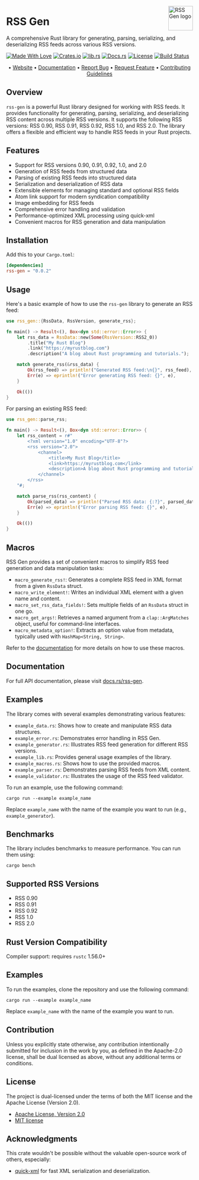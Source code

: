 <!-- markdownlint-disable MD033 MD041 -->
<img src="https://kura.pro/rssgen/images/logos/rssgen.svg"
alt="RSS Gen logo" height="66" align="right" />
<!-- markdownlint-enable MD033 MD041 -->

# RSS Gen

A comprehensive Rust library for generating, parsing, serializing, and deserializing RSS feeds across various RSS versions.

[![Made With Love][made-with-rust]][14] [![Crates.io][crates-badge]][08] [![lib.rs][libs-badge]][10] [![Docs.rs][docs-badge]][09] [![License][license-badge]][02] [![Build Status][build-badge]][16]

<!-- markdownlint-disable MD033 MD041 -->
<center>
<!-- markdownlint-enable MD033 MD041 -->

• [Website][01] • [Documentation][09] • [Report Bug][04] • [Request Feature][04] • [Contributing Guidelines][05]

<!-- markdownlint-disable MD033 MD041 -->
</center>
<!-- markdownlint-enable MD033 MD041 -->

## Overview

`rss-gen` is a powerful Rust library designed for working with RSS feeds. It provides functionality for generating, parsing, serializing, and deserializing RSS content across multiple RSS versions. It supports the following RSS versions: RSS 0.90, RSS 0.91, RSS 0.92, RSS 1.0, and RSS 2.0. The library offers a flexible and efficient way to handle RSS feeds in your Rust projects.

## Features

- Support for RSS versions 0.90, 0.91, 0.92, 1.0, and 2.0
- Generation of RSS feeds from structured data
- Parsing of existing RSS feeds into structured data
- Serialization and deserialization of RSS data
- Extensible elements for managing standard and optional RSS fields
- Atom link support for modern syndication compatibility
- Image embedding for RSS feeds
- Comprehensive error handling and validation
- Performance-optimized XML processing using quick-xml
- Convenient macros for RSS generation and data manipulation

## Installation

Add this to your `Cargo.toml`:

```toml
[dependencies]
rss-gen = "0.0.2"
```

## Usage

Here's a basic example of how to use the `rss-gen` library to generate an RSS feed:

```rust
use rss_gen::{RssData, RssVersion, generate_rss};

fn main() -> Result<(), Box<dyn std::error::Error>> {
    let rss_data = RssData::new(Some(RssVersion::RSS2_0))
        .title("My Rust Blog")
        .link("https://myrustblog.com")
        .description("A blog about Rust programming and tutorials.");

    match generate_rss(&rss_data) {
        Ok(rss_feed) => println!("Generated RSS feed:\n{}", rss_feed),
        Err(e) => eprintln!("Error generating RSS feed: {}", e),
    }

    Ok(())
}
```

For parsing an existing RSS feed:

```rust
use rss_gen::parse_rss;

fn main() -> Result<(), Box<dyn std::error::Error>> {
    let rss_content = r#"
        <?xml version="1.0" encoding="UTF-8"?>
        <rss version="2.0">
            <channel>
                <title>My Rust Blog</title>
                <link>https://myrustblog.com</link>
                <description>A blog about Rust programming and tutorials.</description>
            </channel>
        </rss>
    "#;

    match parse_rss(rss_content) {
        Ok(parsed_data) => println!("Parsed RSS data: {:?}", parsed_data),
        Err(e) => eprintln!("Error parsing RSS feed: {}", e),
    }

    Ok(())
}
```

## Macros

RSS Gen provides a set of convenient macros to simplify RSS feed generation and data manipulation tasks:

- `macro_generate_rss!`: Generates a complete RSS feed in XML format from a given `RssData` struct.
- `macro_write_element!`: Writes an individual XML element with a given name and content.
- `macro_set_rss_data_fields!`: Sets multiple fields of an `RssData` struct in one go.
- `macro_get_args!`: Retrieves a named argument from a `clap::ArgMatches` object, useful for command-line interfaces.
- `macro_metadata_option!`: Extracts an option value from metadata, typically used with `HashMap<String, String>`.

Refer to the [documentation][09] for more details on how to use these macros.

## Documentation

For full API documentation, please visit [docs.rs/rss-gen][09].

## Examples

The library comes with several examples demonstrating various features:

- `example_data.rs`: Shows how to create and manipulate RSS data structures.
- `example_error.rs`: Demonstrates error handling in RSS Gen.
- `example_generator.rs`: Illustrates RSS feed generation for different RSS versions.
- `example_lib.rs`: Provides general usage examples of the library.
- `example_macros.rs`: Shows how to use the provided macros.
- `example_parser.rs`: Demonstrates parsing RSS feeds from XML content.
- `example_validator.rs`: Illustrates the usage of the RSS feed validator.

To run an example, use the following command:

```shell
cargo run --example example_name
```

Replace `example_name` with the name of the example you want to run (e.g., `example_generator`).

## Benchmarks

The library includes benchmarks to measure performance. You can run them using:

```shell
cargo bench
```

## Supported RSS Versions

- RSS 0.90
- RSS 0.91
- RSS 0.92
- RSS 1.0
- RSS 2.0

## Rust Version Compatibility

Compiler support: requires `rustc` 1.56.0+

## Examples

To run the examples, clone the repository and use the following command:

```shell
cargo run --example example_name
```

Replace `example_name` with the name of the example you want to run.

## Contribution

Unless you explicitly state otherwise, any contribution intentionally submitted for inclusion in the work by you, as defined in the Apache-2.0 license, shall be dual licensed as above, without any additional terms or conditions.

## License

The project is dual-licensed under the terms of both the MIT license and the Apache License (Version 2.0).

- [Apache License, Version 2.0][02]
- [MIT license][03]

## Acknowledgments

This crate wouldn't be possible without the valuable open-source work of others, especially:

- [quick-xml](https://crates.io/crates/quick-xml) for fast XML serialization and deserialization.

[01]: https://rssgen.co "RSS Gen Website"
[02]: https://opensource.org/license/apache-2-0/ "Apache License, Version 2.0"
[03]: https://opensource.org/licenses/MIT "MIT license"
[04]: https://github.com/sebastienrousseau/rssgen/issues "Issues"
[05]: https://github.com/sebastienrousseau/rssgen/blob/main/CONTRIBUTING.md "Contributing Guidelines"
[08]: https://crates.io/crates/rss-gen "Crates.io"
[09]: https://docs.rs/rss-gen "Docs.rs"
[10]: https://lib.rs/crates/rss-gen "Lib.rs"
[14]: https://www.rust-lang.org "The Rust Programming Language"
[16]: https://github.com/sebastienrousseau/rssgen/actions?query=branch%3Amain "Build Status"

[build-badge]: https://img.shields.io/github/actions/workflow/status/sebastienrousseau/rssgen/release.yml?branch=main&style=for-the-badge&logo=github "Build Status"
[crates-badge]: https://img.shields.io/crates/v/rss-gen.svg?style=for-the-badge 'Crates.io badge'
[docs-badge]: https://img.shields.io/docsrs/rss-gen.svg?style=for-the-badge 'Docs.rs badge'
[libs-badge]: https://img.shields.io/badge/lib.rs-v0.1.0-orange.svg?style=for-the-badge 'Lib.rs badge'
[license-badge]: https://img.shields.io/crates/l/rss-gen.svg?style=for-the-badge 'License badge'
[made-with-rust]: https://img.shields.io/badge/rust-f04041?style=for-the-badge&labelColor=c0282d&logo=rust 'Made With Rust badge'

